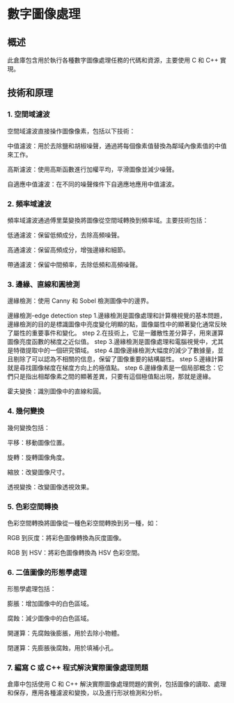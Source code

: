 # 數字圖像處理
## 概述
此倉庫包含用於執行各種數字圖像處理任務的代碼和資源，主要使用 C 和 C++ 實現。

## 技術和原理
### 1. 空間域濾波
空間域濾波直接操作圖像像素，包括以下技術：

中值濾波：用於去除鹽和胡椒噪聲，通過將每個像素值替換為鄰域內像素值的中值來工作。

高斯濾波：使用高斯函數進行加權平均，平滑圖像並減少噪聲。

自適應中值濾波：在不同的噪聲條件下自適應地應用中值濾波。

### 2. 頻率域濾波
頻率域濾波通過傅里葉變換將圖像從空間域轉換到頻率域。主要技術包括：

低通濾波：保留低頻成分，去除高頻噪聲。

高通濾波：保留高頻成分，增強邊緣和細節。

帶通濾波：保留中間頻率，去除低頻和高頻噪聲。


### 3. 邊緣、直線和圓檢測
 邊緣檢測：使用 Canny 和 Sobel 檢測圖像中的邊界。

 邊緣檢測-edge detection
  step 1.邊緣檢測是圖像處理和計算機視覺的基本問題，邊緣檢測的目的是標識圖像中亮度變化明顯的點，圖像屬性中的顯著變化通常反映了屬性的重要事件和變化。
  step 2.在技術上，它是一離散性差分算子，用來運算圖像亮度函數的梯度之近似值。
  step 3.邊緣檢測是圖像處理和電腦視覺中，尤其是特徵提取中的一個研究領域。
  step 4.圖像邊緣檢測大幅度的減少了數據量，並且剔除了可以認為不相關的信息，保留了圖像重要的結構屬性。
  step 5.邊緣計算就是尋找圖像梯度在梯度方向上的極值點。
  step 6.邊緣像素是一個局部概念：它們只是指出相鄰像素之間的顯著差異，只要有這個極值點出現，那就是邊緣。

 霍夫變換：識別圖像中的直線和圓。


### 4. 幾何變換
 幾何變換包括：

 平移：移動圖像位置。
 
 旋轉：旋轉圖像角度。
 
 縮放：改變圖像尺寸。
 
 透視變換：改變圖像透視效果。


### 5. 色彩空間轉換
  色彩空間轉換將圖像從一種色彩空間轉換到另一種，如：
  
  RGB 到灰度：將彩色圖像轉換為灰度圖像。
  
  
  RGB 到 HSV：將彩色圖像轉換為 HSV 色彩空間。

### 6. 二值圖像的形態學處理
  形態學處理包括：
  
  膨脹：增加圖像中的白色區域。
  
  腐蝕：減少圖像中的白色區域。
  
  開運算：先腐蝕後膨脹，用於去除小物體。
  
  閉運算：先膨脹後腐蝕，用於填補小孔。


### 7. 編寫 C 或 C++ 程式解決實際圖像處理問題
  倉庫中包括使用 C 和 C++ 解決實際圖像處理問題的實例，包括圖像的讀取、處理和保存，應用各種濾波和變換，以及進行形狀檢測和分析。

